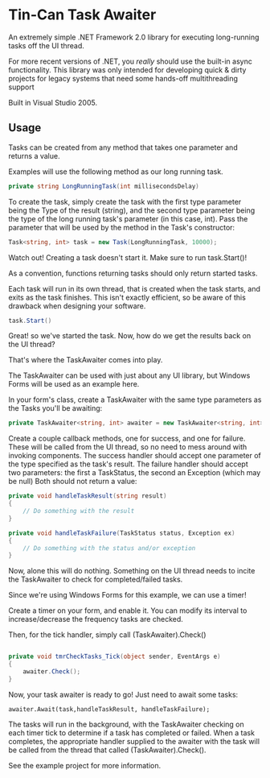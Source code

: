 # Tin-Can Task Awaiter

An extremely simple .NET Framework 2.0 library for executing long-running tasks off the UI thread.

For more recent versions of .NET, you *really* should use the built-in async functionality. This library was only intended for developing quick & dirty projects for legacy systems that need some hands-off multithreading support

Built in Visual Studio 2005.

## Usage

Tasks can be created from any method that takes one parameter and returns a value.

Examples will use the following method as our long running task.

```cs
private string LongRunningTask(int millisecondsDelay)
```

To create the task, simply create the task with the first type parameter being the Type of the result (string), and the second type parameter being the type of the long running task's parameter (in this case, int).
Pass the parameter that will be used by the method in the Task's constructor:
```cs
Task<string, int> task = new Task(LongRunningTask, 10000);
```

Watch out! Creating a task doesn't start it. Make sure to run task.Start()! 

As a convention, functions returning tasks should only return started tasks.

 Each task will run in its own thread, that is created when the task starts, and exits as the task finishes. This isn't exactly efficient, so be aware of this drawback when designing your software.

```cs
task.Start()
```


Great! so we've started the task. Now, how do we get the results back on the UI thread?

That's where the TaskAwaiter comes into play.

The TaskAwaiter can be used with just about any UI library, but Windows Forms will be used as an example here.


In your form's class, create a TaskAwaiter with the same type parameters as the Tasks you'll be awaiting:

```cs
private TaskAwaiter<string, int> awaiter = new TaskAwaiter<string, int>();
```

Create a couple callback methods, one for success, and one for failure. These will be called from the UI thread, so no need to mess around with invoking components.
The success handler should accept one parameter of the type specified as the task's result.
The failure handler should accept two parameters: the first a TaskStatus, the second an Exception (which may be null)
Both should not return a value:

```cs
private void handleTaskResult(string result)
{
    // Do something with the result
}

private void handleTaskFailure(TaskStatus status, Exception ex)
{
    // Do something with the status and/or exception
}
```

Now, alone this will do nothing. Something on the UI thread needs to incite the TaskAwaiter to check for completed/failed tasks.

Since we're using Windows Forms for this example, we can use a timer!

Create a timer on your form, and enable it. You can modify its interval to increase/decrease the frequency tasks are checked.

Then, for the tick handler, simply call (TaskAwaiter).Check()

```cs

private void tmrCheckTasks_Tick(object sender, EventArgs e)
{
    awaiter.Check();
}

```


Now, your task awaiter is ready to go! Just need to await some tasks:

```
awaiter.Await(task,handleTaskResult, handleTaskFailure);
```

The tasks will run in the background, with the TaskAwaiter checking on each timer tick to determine if a task has completed or failed.
When a task completes, the appropriate handler supplied to the awaiter with the task will be called from the thread that called (TaskAwaiter).Check().

See the example project for more information.